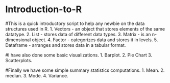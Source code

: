 # Introduction-to-R

#This is a quick introductory script to help any newbie on the data structures used in R.
              1. Vectors - an object that stores elements of the same datatype.
              2. List - stores data of different data types.
              3. Matrix - is an n-dimensional object.
              4. Factor - categorizes data and stores it in levels.
              5. Dataframe - arranges and stores data in a tabular format.
             
             
#I have also done some basic visualizations.
              1. Barplot.
              2. Pie Chart
              3. Scatterplots.
              
#Finally we have some simple summary statistics computations.
              1. Mean.
              2. median.
              3. Mode.
              4. Variance.
